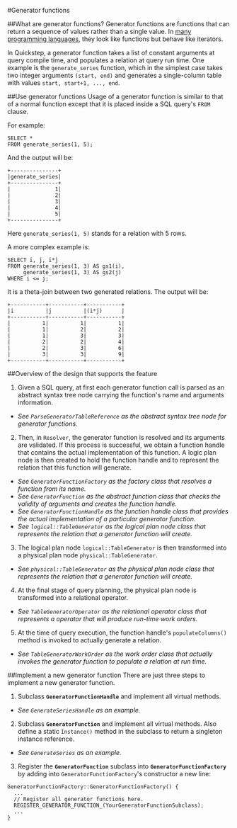 #Generator functions

##What are generator functions?
Generator functions are functions that can return a sequence of values rather than a single value. In [many programming languages](https://en.wikipedia.org/wiki/Generator_%28computer_programming%29), they look like functions but behave like iterators.

In Quickstep, a generator function takes a list of constant arguments at query compile time, and populates a relation at query run time. One example is the `generate_series` function, which in the simplest case takes two integer arguments `(start, end)` and generates a single-column table with values `start, start+1, ..., end`.

##Use generator functions
Usage of a generator function is similar to that of a normal function except that it is placed inside a SQL query's `FROM` clause.

For example:
```
SELECT *
FROM generate_series(1, 5);
```
And the output will be:
```
+---------------+
|generate_series|
+---------------+
|              1|
|              2|
|              3|
|              4|
|              5|
+---------------+
```
Here `generate_series(1, 5)` stands for a relation with 5 rows.

A more complex example is:
```
SELECT i, j, i*j
FROM generate_series(1, 3) AS gs1(i),
     generate_series(1, 3) AS gs2(j)
WHERE i <= j;
```
It is a theta-join between two generated relations. The output will be:
```
+-----------+-----------+-----------+
|i          |j          |(i*j)      |
+-----------+-----------+-----------+
|          1|          1|          1|
|          1|          2|          2|
|          1|          3|          3|
|          2|          2|          4|
|          2|          3|          6|
|          3|          3|          9|
+-----------+-----------+-----------+
```

##Overview of the design that supports the feature
1. Given a SQL query, at first each generator function call is parsed as an abstract syntax tree node carrying the function's name and arguments information.

 - *See `ParseGeneratorTableReference` as the abstract syntax tree node for generator functions.*

2. Then, in `Resolver`, the generator function is resolved and its arguments are validated. If this process is successful, we obtain a function handle that contains the actual implementation of this function. A logic plan node is then created to hold the function handle and to represent the relation that this function will generate.

 - *See `GeneratorFunctionFactory` as the factory class that resolves a function from its name.*
 - *See `GeneratorFunction` as the abstract function class that checks the validity of arguments and creates the function handle.*
 - *See `GeneratorFunctionHandle` as the function handle class that provides the actual implementation of a particular generator function.*
 - *See `logical::TableGenerator` as the logical plan node class that represents the relation that a generator function will create.*

3. The logical plan node `logical::TableGenerator` is then transformed into a physical plan node `physical::TableGenerator`.
 - *See `physical::TableGenerator` as the physical plan node class that represents the relation that a generator function will create.*

4. At the final stage of query planning, the physical plan node is transformed into a relational operator.
 - *See `TableGeneratorOperator` as the relational operator class that represents a operator that will produce run-time work orders.*
 
5. At the time of query execution, the function handle's `populateColumns()` method is invoked to actually generate a relation.
 - *See `TableGeneratorWorkOrder` as the work order class that actually invokes the generator function to populate a relation at run time.*
 
##Implement a new generator function
There are just three steps to implement a new generator function. 

1. Subclass **`GeneratorFunctionHandle`** and implement all virtual methods.
 - *See `GenerateSeriesHandle` as an example.*

2. Subclass **`GeneratorFunction`** and implement all virtual methods. Also define a static `Instance()` method in the subclass to return a singleton instance reference.
 - *See `GenerateSeries` as an example.*

3. Register the **`GeneratorFunction`** subclass into **`GeneratorFunctionFactory`** by adding into `GeneratorFunctionFactory`'s constructor a new line:
```
GeneratorFunctionFactory::GeneratorFunctionFactory() {
  ...
  // Register all generator functions here.
  REGISTER_GENERATOR_FUNCTION_(YourGeneratorFunctionSubclass);
  ...
}
```
